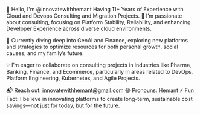 👋 Hello, I'm @innovatewithhemant Having 11+ Years of Experience with Cloud and Devops Consulting and Migration Projects.
🚀 I’m passionate about consulting, focusing on Platform Stability, Reliability, and enhancing Developer Experience across diverse cloud environments.

🌱 Currently diving deep into GenAI and Finance, exploring new platforms and strategies to optimize resources for both personal growth, social causes, and my family’s future.

💡 I’m eager to collaborate on consulting projects in industries like Pharma, Banking, Finance, and Ecommerce, particularly in areas related to DevOps, Platform Engineering, Kubernetes, and Agile Projects.

📬 Reach out: innovatewithhemant@gmail.com
😄 Pronouns: Hemant
⚡ Fun Fact: I believe in innovating platforms to create long-term, sustainable cost savings—not just for today, but for the future.

<!---
innovatewithhemant/innovatewithhemant is a ✨ special ✨ repository because its `README.md` (this file) appears on your GitHub profile.
You can click the Preview link to take a look at your changes.
--->
